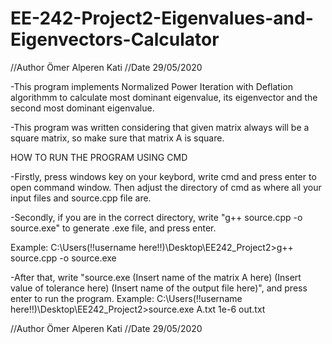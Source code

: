 # EE-242-Project2-Eigenvalues-and-Eigenvectors-Calculator
//Author Ömer Alperen Kati
//Date 29/05/2020

-This program implements Normalized Power Iteration with Deflation algorithmm
to calculate most dominant eigenvalue, its eigenvector and the second most dominant
eigenvalue.

-This program was written considering that given matrix always will be a square matrix,
so make sure that matrix A is square.


HOW TO RUN THE PROGRAM USING CMD

-Firstly, press windows key on your keybord, write cmd and press enter to open command
window. Then adjust the directory of cmd as where all your input files and source.cpp
file are.

-Secondly, if you are in the correct directory, write "g++ source.cpp -o source.exe" to
generate .exe file, and press enter.

Example: C:\Users\(!!username here!!)\Desktop\EE242_Project2>g++ source.cpp -o source.exe

-After that, write "source.exe (Insert name of the matrix A here) (Insert value of tolerance here) (Insert name of the output file here)",
and press enter to run the program.
Example: C:\Users\(!!username here!!)\Desktop\EE242_Project2>source.exe A.txt 1e-6 out.txt

//Author Ömer Alperen Kati
//Date 29/05/2020
